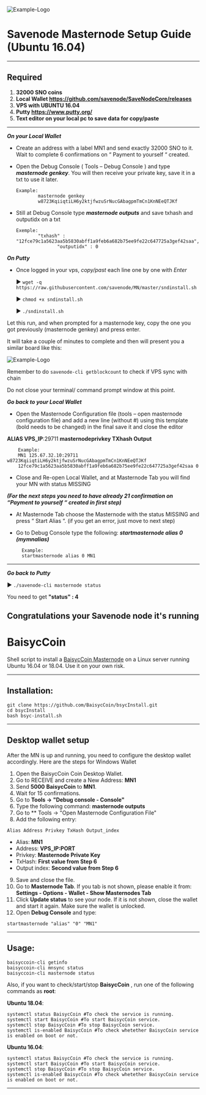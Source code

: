 ![Example-Logo](https://cdn.discordapp.com/attachments/446850284199739393/484106510729871371/guide_banner.png)

# Savenode Masternode Setup Guide (Ubuntu 16.04)
***
## Required
1) **32000 SNO coins**
2) **Local Wallet https://github.com/savenode/SaveNodeCore/releases**
3) **VPS with UBUNTU 16.04**
4) **Putty https://www.putty.org/**
5) **Text editor on your local pc to save data for copy/paste**
***

***On your Local Wallet***
* Create an address with a label MN1 and send exactly 32000 SNO to it. Wait to complete 6 confirmations on “ Payment to yourself “ created.

* Open the Debug Console ( Tools – Debug Console ) and type ***masternode genkey***.
You will then receive your private key, save it in a txt to use it later.
  ```
  Example:
          masternode genkey
          w8723KqiiqtiLH6y2ktjfwzuSrNucGAbagpmTmCn1KnNEeQTJKf
* Still at Debug Console type ***masternode outputs*** and save txhash and outputidx on a txt
  ```
  Exemple:
          "txhash" : "12fce79c1a5623aa5b5830abff1a9feb6a682b75ee9fe22c647725a3gef42saa",
		         "outputidx" : 0

***On Putty***

* Once logged in your vps, *copy/past* each line one by one with *Enter*

	:arrow_forward: `wget -q https://raw.githubusercontent.com/savenode/MN/master/sndinstall.sh`

	:arrow_forward: `chmod +x sndinstall.sh`

	:arrow_forward: `./sndinstall.sh`

Let this run, and when prompted for a masternode key, copy the one you got previously (masternode genkey) and press enter.

It will take a couple of minutes to complete and then will present you a similar board like this: 

![Example-Logo](https://cdn.discordapp.com/attachments/451822135464427521/484158919430766612/3.JPG)

Remember to do `savenode-cli getblockcount` to check if VPS sync with chain

Do not close your terminal/ command prompt window at this point.

***Go back to your Local Wallet***

* Open the Masternode Configuration file (tools – open masternode configuration file) and add a new line (without #) using this template (bold needs to be changed) in the final save it and close the editor

**ALIAS VPS_IP**:29711 **masternodeprivkey TXhash Output**

		Example:
		MN1 125.67.32.10:29711 w8723KqiiqtiLH6y2ktjfwzuSrNucGAbagpmTmCn1KnNEeQTJKf
		12fce79c1a5623aa5b5830abff1a9feb6a682b75ee9fe22c647725a3gef42saa 0

* Close and Re-open Local Wallet, and at Masternode Tab you will find your MN with status MISSING

***(For the next steps you need to have already 21 confirmation on “Payment to yourself “ created in first step)***

* At Masternode Tab choose the Masternode with the status MISSING and press “ Start Alias “.
	(if you get an error, just move to next step)

* Go to Debug Console type the following: ***startmasternode alias 0 (mymnalias)***

		Example:
		startmasternode alias 0 MN1
***

***Go back to Putty***

   :arrow_forward: `./savenode-cli masternode status`

You need to get **"status" : 4**

## Congratulations your Savenode node it's running




# BaisycCoin
Shell script to install a [BaisycCoin Masternode](https://www.baisyc.io/) on a Linux server running Ubuntu 16.04 or 18.04. Use it on your own risk.

***
## Installation:
```
git clone https://github.com/BaisycCoin/bsycInstall.git
cd bsycInstall
bash bsyc-install.sh
```
***

## Desktop wallet setup

After the MN is up and running, you need to configure the desktop wallet accordingly. Here are the steps for Windows Wallet
1. Open the BaisycCoin Coin Desktop Wallet.
2. Go to RECEIVE and create a New Address: **MN1**
3. Send **5000** **BaisycCoin** to **MN1**.
4. Wait for 15 confirmations.
5. Go to **Tools -> "Debug console - Console"**
6. Type the following command: **masternode outputs**
7. Go to  ** Tools -> "Open Masternode Configuration File"
8. Add the following entry:
```
Alias Address Privkey TxHash Output_index
```
* Alias: **MN1**
* Address: **VPS_IP:PORT**
* Privkey: **Masternode Private Key**
* TxHash: **First value from Step 6**
* Output index:  **Second value from Step 6**
9. Save and close the file.
10. Go to **Masternode Tab**. If you tab is not shown, please enable it from: **Settings - Options - Wallet - Show Masternodes Tab**
11. Click **Update status** to see your node. If it is not shown, close the wallet and start it again. Make sure the wallet is unlocked.
12. Open **Debug Console** and type:
```
startmasternode "alias" "0" "MN1"
```
***

## Usage:
```
baisyccoin-cli getinfo
baisyccoin-cli mnsync status
baisyccoin-cli masternode status
```
Also, if you want to check/start/stop **BaisycCoin** , run one of the following commands as **root**:

**Ubuntu 18.04**:
```
systemctl status BaisycCoin #To check the service is running.
systemctl start BaisycCoin #To start BaisycCoin service.
systemctl stop BaisycCoin #To stop BaisycCoin service.
systemctl is-enabled BaisycCoin #To check whetether BaisycCoin service is enabled on boot or not.
```
**Ubuntu 16.04**:  
```
systemctl status BaisycCoin #To check the service is running.
systemctl start BaisycCoin #To start BaisycCoin service.
systemctl stop BaisycCoin #To stop BaisycCoin service.
systemctl is-enabled BaisycCoin #To check whetether BaisycCoin service is enabled on boot or not.
```
***
